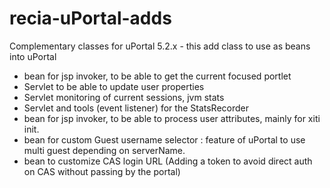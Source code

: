 # recia-uPortal-adds
Complementary classes for uPortal 5.2.x - this add class to use as beans into uPortal

- bean for jsp invoker, to be able to get the current focused portlet
- Servlet to be able to update user properties
- Servlet monitoring of current sessions, jvm stats
- Servlet and tools (event listener) for the StatsRecorder
- bean for jsp invoker, to be able to process user attributes, mainly for xiti init.
- bean for custom Guest username selector : feature of uPortal to use multi guest depending on serverName.
- bean to customize CAS login URL (Adding a token to avoid direct auth on CAS without passing by the portal)